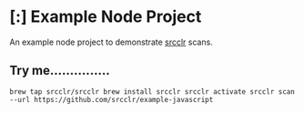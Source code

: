 # [:] Example Node Project

An example node project to demonstrate [srcclr](https://www.srcclr.com) scans.

## Try me...............

`
brew tap srcclr/srcclr
brew install srcclr
srcclr activate
srcclr scan --url https://github.com/srcclr/example-javascript
`
